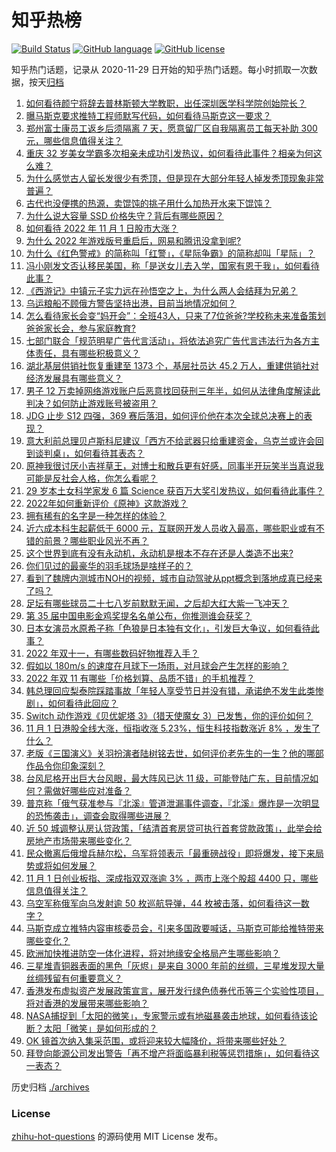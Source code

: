 # 知乎热榜
[![Build Status](https://github.com/ToWeLong/zhihu-hot-questions/workflows/CI/badge.svg)](https://github.com/ToWeLong/zhihu-hot-questions/actions)
[![GitHub language](https://img.shields.io/badge/language-golang-orange.svg)](https://golang.org/)
[![GitHub license](https://img.shields.io/github/license/ToWeLong/zhihu-hot-questions)](https://github.com/ToWeLong/zhihu-hot-questions/blob/main/LICENSE)

知乎热门话题，记录从 2020-11-29 日开始的知乎热门话题。每小时抓取一次数据，按天[归档](./archives)

<!-- BEGIN -->

1. [如何看待颜宁将辞去普林斯顿大学教职，出任深圳医学科学院创始院长？](https://www.zhihu.com/question/563886310)
1. [曝马斯克要求推特工程师默写代码，如何看待马斯克这一要求？](https://www.zhihu.com/question/563876530)
1. [郑州富士康员工返乡后须隔离 7 天，愿意留厂区自我隔离员工每天补助 300 元，哪些信息值得关注？](https://www.zhihu.com/question/563836895)
1. [重庆 32 岁美女学霸多次相亲未成功引发热议，如何看待此事件？相亲为何这么难？](https://www.zhihu.com/question/563597741)
1. [为什么感觉古人留长发很少有秃顶，但是现在大部分年轻人掉发秃顶现象非常普遍？](https://www.zhihu.com/question/563680068)
1. [古代也没便携的热源，卖馄饨的挑子用什么加热开水来下馄饨？](https://www.zhihu.com/question/563738269)
1. [为什么说大容量 SSD 价格失守？背后有哪些原因？](https://www.zhihu.com/question/562681646)
1. [如何看待 2022 年 11 月 1 日股市大涨？](https://www.zhihu.com/question/563890625)
1. [为什么 2022 年游戏版号重启后，网易和腾讯没拿到呢?](https://www.zhihu.com/question/547080856)
1. [为什么《红色警戒》的简称叫「红警」，《星际争霸》的简称却叫「星际」？](https://www.zhihu.com/question/27010130)
1. [冯小刚发文否认移民美国，称「是送女儿去入学，国家有恩于我」，如何看待此事？](https://www.zhihu.com/question/563783571)
1. [《西游记》中镇元子实力远在孙悟空之上，为什么两人会结拜为兄弟？](https://www.zhihu.com/question/559498059)
1. [乌运粮船不顾俄方警告坚持出港，目前当地情况如何？](https://www.zhihu.com/question/563851291)
1. [怎么看待家长会变“妈开会”：全班43人，只来了7位爸爸?学校称未来准备策划爸爸家长会，参与家庭教育?](https://www.zhihu.com/question/563510067)
1. [七部门联合「规范明星广告代言活动」，将依法追究广告代言违法行为各方主体责任，具有哪些积极意义？](https://www.zhihu.com/question/563675488)
1. [湖北基层供销社恢复重建至 1373 个，基层社员达 45.2 万人，重建供销社对经济发展具有哪些意义？](https://www.zhihu.com/question/563722228)
1. [男子 12 万卖掉网络游戏账户后恶意找回获刑三年半，如何从法律角度解读此判决？如何防止游戏账号被盗用？](https://www.zhihu.com/question/563917211)
1. [JDG 止步 S12 四强，369 赛后落泪，如何评价他在本次全球总决赛上的表现？](https://www.zhihu.com/question/563423204)
1. [意大利前总理贝卢斯科尼建议「西方不给武器只给重建资金，乌克兰或许会回到谈判桌」，如何看待其表态？](https://www.zhihu.com/question/563769817)
1. [原神我很讨厌小吉祥草王，对博士和散兵更有好感，同事半开玩笑半当真说我可能是反社会人格，你怎么看呢？](https://www.zhihu.com/question/563782768)
1. [29 岁本土女科学家发 6 篇 Science 获百万大奖引发热议，如何看待此事件？](https://www.zhihu.com/question/563691776)
1. [2022年如何重新评价《原神》这款游戏？](https://www.zhihu.com/question/557083090)
1. [拥有稀有的名字是一种怎样的体验？](https://www.zhihu.com/question/265952961)
1. [近六成本科生起薪低于 6000 元，互联网开发人员收入最高，哪些职业或有不错的前景？哪些职业风光不再？](https://www.zhihu.com/question/563953178)
1. [这个世界到底有没有永动机，永动机是根本不存在还是人类造不出来?](https://www.zhihu.com/question/563747875)
1. [你们见过的最豪华的羽毛球场是啥样子的？](https://www.zhihu.com/question/282691712)
1. [看到了魏牌内测城市NOH的视频，城市自动驾驶从ppt概念到落地成真已经来了吗？](https://www.zhihu.com/question/563873787)
1. [足坛有哪些球员二十七八岁前默默无闻，之后却大红大紫一飞冲天？](https://www.zhihu.com/question/295286825)
1. [第 35 届中国电影金鸡奖提名名单公布，你推测谁会获奖？](https://www.zhihu.com/question/563820787)
1. [日本女演员水原希子称「色狼是日本独有文化」，引发巨大争议，如何看待此事？](https://www.zhihu.com/question/563906774)
1. [2022 年双十一，有哪些数码好物推荐入手？](https://www.zhihu.com/question/556506845)
1. [假如以 180m/s 的速度在月球下一场雨，对月球会产生怎样的影响？](https://www.zhihu.com/question/562960697)
1. [2022 年双 11 有哪些「价格划算、品质不错」的手机推荐？](https://www.zhihu.com/question/563194563)
1. [韩总理回应梨泰院踩踏事故「年轻人享受节日并没有错，承诺绝不发生此类惨剧」，如何看待此回应？](https://www.zhihu.com/question/563976715)
1. [Switch 动作游戏《贝优妮塔 3》（猎天使魔女 3）已发售，你的评价如何？](https://www.zhihu.com/question/553483179)
1. [11 月 1 日港股全线大涨，恒指收涨 5.23%，恒生科技指数涨近 8% ，发生了什么？](https://www.zhihu.com/question/563939225)
1. [老版《三国演义》关羽扮演者陆树铭去世，如何评价老先生的一生？他的哪部作品令你印象深刻？](https://www.zhihu.com/question/563903088)
1. [台风尼格开出巨大台风眼，最大阵风已达 11 级，可能登陆广东，目前情况如何？需做好哪些应对准备？](https://www.zhihu.com/question/563804833)
1. [普京称「俄气获准参与『北溪』管道泄漏事件调查，『北溪』爆炸是一次明显的恐怖袭击」，调查会取得哪些进展？](https://www.zhihu.com/question/563802761)
1. [近 50 城调整认房认贷政策，「结清首套房贷可执行首套贷款政策」，此举会给房地产市场带来哪些变化？](https://www.zhihu.com/question/563818523)
1. [民众撤离后俄增兵赫尔松，乌军将领表示「最重磅战役」即将爆发，接下来局势或将如何发展？](https://www.zhihu.com/question/563806602)
1. [11 月 1 日创业板指、深成指双双涨逾 3% ，两市上涨个股超 4400 只，哪些信息值得关注？](https://www.zhihu.com/question/563943474)
1. [乌空军称俄军向乌发射逾 50 枚巡航导弹，44 枚被击落，如何看待这一数字？](https://www.zhihu.com/question/563742949)
1. [马斯克成立推特内容审核委员会，引来多国政要喊话，马斯克可能给推特带来哪些变化？](https://www.zhihu.com/question/563591657)
1. [欧洲加快推进防空一体化进程，将对地缘安全格局产生哪些影响？](https://www.zhihu.com/question/563844212)
1. [三星堆青铜器表面的黑色「灰烬」是来自 3000 年前的丝绸，三星堆发现大量丝绸残留有何重要意义？](https://www.zhihu.com/question/563431305)
1. [香港发布虚拟资产发展政策宣言，展开发行绿色债券代币等三个实验性项目，将对香港的发展带来哪些影响？](https://www.zhihu.com/question/563802574)
1. [NASA捕捉到「太阳的微笑」，专家警示或有地磁暴袭击地球，如何看待该论断？太阳「微笑」是如何形成的？](https://www.zhihu.com/question/563546003)
1. [OK 镜首次纳入集采范围，或将迎来较大幅降价，将带来哪些好处？](https://www.zhihu.com/question/563802207)
1. [拜登向能源公司发出警告「再不增产将面临暴利税等惩罚措施」，如何看待这一表态？](https://www.zhihu.com/question/563813638)

<!-- END -->

历史归档 [./archives](./archives)


### License
[zhihu-hot-questions](https://github.com/towelong/zhihu-hot-questions) 的源码使用 MIT License 发布。